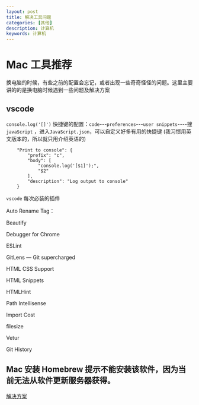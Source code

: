 ```yaml
---
layout: post
title: 解决工具问题
categories: [其他]
description: 计算机
keywords: 计算机
---
```


# Mac 工具推荐
换电脑的时候，有些之前的配置会忘记，或者出现一些奇奇怪怪的问题。这里主要讲的的是换电脑时候遇到一些问题及解决方案

## vscode
`console.log('[]')` 快捷键的配置：`code`---`preferences`---`user snippets`----搜 `javaScript` ，进入`JavaScript.json`，可以自定义好多有用的快捷键 (我习惯用英文版本的，所以就只用介绍英语的)

```
	"Print to console": {
		"prefix": "c",
		"body": [
			"console.log('[$1]');",
			"$2"
		],
		"description": "Log output to console"
	}
```
`vscode` 每次必装的插件

Auto Rename Tag：

Beautify

Debugger for Chrome

ESLint

GitLens — Git supercharged

HTML CSS Support

HTML Snippets

HTMLHint

Path Intellisense

Import Cost

filesize

Vetur

Git History

## Mac 安装 Homebrew 提示不能安装该软件，因为当前无法从软件更新服务器获得。
[解决方案](https://www.pianshen.com/article/204655791/)







